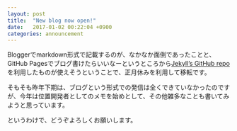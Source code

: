 ```yaml
---
layout: post
title:  "New blog now open!"
date:   2017-01-02 00:22:04 +0900
categories: announcement
---
```

Bloggerでmarkdown形式で記載するのが、なかなか面倒であったことと、GitHub Pagesでブログ書けたらいいなーというところから[Jekyll’s GitHub repo][jekyll-gh]を利用したものが使えそうということで、正月休みを利用して移転です。

そもそも昨年下期は、ブログという形式での発信は全くできていなかったのですが、今年は位置開発者としてのメモを始めとして、その他雑多なことも書いてみようと思っています。

というわけで、どうぞよろしくお願いします。

[jekyll-gh]:   https://github.com/jekyll/jekyll
